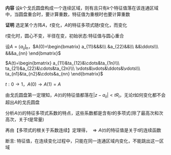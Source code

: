 **内容**
设$k$个戈氏圆盘构成一个连续区域，则有且只有$k$个特征值落在该连通区域中，当圆盘重合时，要计算重数，特征值为重根时也要计算重数

**证明**
选定某个方阵$A$，$t$变化，$A$的特征多项式随$t$变化，而变化

$t$变化时，圆心不变，半径在变，初始状态:特征值与圆心重合

设$A=\lgroup a_{ij}\rgroup_{n}$，$A(0)=\begin{bmatrix}
a_{11}&&&\\\
&a_{22}&&\\\
&&\ddots\\\
&&&a_{nn}
\end{bmatrix}$

$A(t)=\begin{bmatrix}
a_{11}&ta_{12}&\cdots&ta_{1n}\\\
ta_{21}&a_{22}&\cdots&ta_{2n}\\\
\vdots&\vdots&\ddots&\vdots\\\
ta_{n1}&ta_{n2}&\cdots&a_{nn}
\end{bmatrix}$

$t:0\to1$，$A(0)\to A(1)=A$

由戈氏圆盘第一定理知，$A(t)$的特征值都落在$|z-a_{ii}|<tR_i$，无论$t$如何变化都不会超出$A$的戈氏圆盘

分析$A(t)$的特征多项式系数的特点，这些系数都是含有$t$的多项式(除了最高次和次高次，关于$t$是常量)

再由【多项式的根关于系数连续】定理得，
$\Rightarrow A(t)$的特征值是关于$t$的连续函数

断言: 特征值，在连续变化过程中，只能在同一连通区域内变化，不能跳出这一区域
